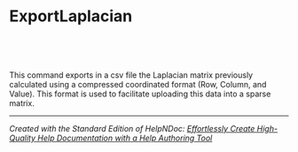 # ExportLaplacian 

&nbsp;

&nbsp;

This command exports in a csv file the Laplacian matrix previously calculated using a compressed coordinated format (Row, Column, and Value). This format is used to facilitate uploading this data into a sparse matrix.

***
_Created with the Standard Edition of HelpNDoc: [Effortlessly Create High-Quality Help Documentation with a Help Authoring Tool](<https://www.helpauthoringsoftware.com>)_
